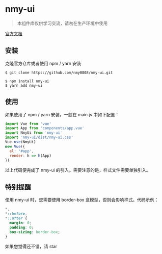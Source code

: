 # nmy-ui


> 本组件库仅供学习交流，请勿在生产环境中使用

[官方文档](https://nmy0808.github.io/nmy-ui/)   

## 安装

克隆官方仓库或者使用 npm / yarn 安装

```
$ git clone https://github.com/nmy0808/nmy-ui.git

$ npm install nmy-ui
$ yarn add nmy-ui
```

## 使用

如果使用了 npm / yarn 安装，一般在 main.js 中如下配置：

```javascript
import Vue from 'vue'
import App from 'components/app.vue'
import NmyUi from 'nmy-ui'
import 'nmy-ui/dist/nmy-ui.css'
Vue.use(NmyUi)
new Vue({
  el: '#app',
  render: h => h(App)
})
```

以上代码便完成了 nmy-ui 的引入。需要注意的是，样式文件需要单独引入。

## 特别提醒

使用 nmy-ui 时，您需要使用 border-box 盒模型，否则会影响样式。代码示例：

```css
*,
*::before,
*::after {
  margin: 0;
  padding: 0;
  box-sizing: border-box;
}
```

如果您觉得还不错，请 star